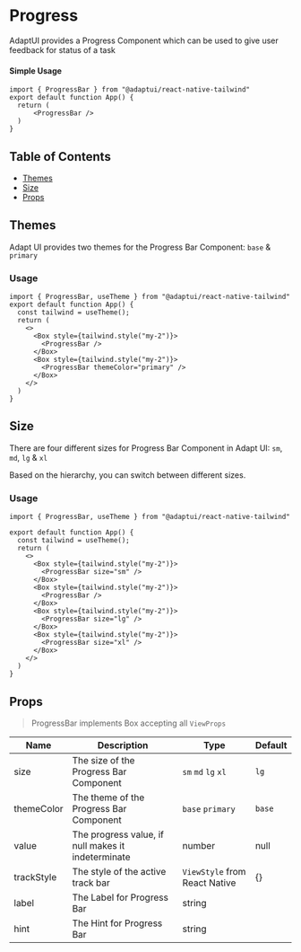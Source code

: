 # Progress

AdaptUI provides a Progress Component which can be used to give user feedback
for status of a task

#### Simple Usage

```
import { ProgressBar } from "@adaptui/react-native-tailwind"
export default function App() {
  return (
      <ProgressBar />
  )
}
```

## Table of Contents

- [Themes](#themes)
- [Size](#size)
- [Props](#props)

## Themes

Adapt UI provides two themes for the Progress Bar Component: `base` & `primary`

### Usage

```
import { ProgressBar, useTheme } from "@adaptui/react-native-tailwind"
export default function App() {
  const tailwind = useTheme();
  return (
    <>
      <Box style={tailwind.style("my-2")}>
        <ProgressBar />
      </Box>
      <Box style={tailwind.style("my-2")}>
        <ProgressBar themeColor="primary" />
      </Box>
    </>
  )
}
```

## Size

There are four different sizes for Progress Bar Component in Adapt UI: `sm`,
`md`, `lg` & `xl`

Based on the hierarchy, you can switch between different sizes.

### Usage

```
import { ProgressBar, useTheme } from "@adaptui/react-native-tailwind"

export default function App() {
  const tailwind = useTheme();
  return (
    <>
      <Box style={tailwind.style("my-2")}>
        <ProgressBar size="sm" />
      </Box>
      <Box style={tailwind.style("my-2")}>
        <ProgressBar />
      </Box>
      <Box style={tailwind.style("my-2")}>
        <ProgressBar size="lg" />
      </Box>
      <Box style={tailwind.style("my-2")}>
        <ProgressBar size="xl" />
      </Box>
    </>
  )
}

```

## Props

> ProgressBar implements Box accepting all `ViewProps`

| Name       | Description                                        | Type                          | Default |
| ---------- | -------------------------------------------------- | ----------------------------- | ------- |
| size       | The size of the Progress Bar Component             | `sm` `md` `lg` `xl`           | `lg`    |
| themeColor | The theme of the Progress Bar Component            | `base` `primary`              | `base`  |
| value      | The progress value, if null makes it indeterminate | number                        | null    |
| trackStyle | The style of the active track bar                  | `ViewStyle` from React Native | {}      |
| label      | The Label for Progress Bar                         | string                        |         |
| hint       | The Hint for Progress Bar                          | string                        |         |
